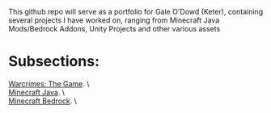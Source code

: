 This github repo will serve as a portfolio for Gale O'Dowd (Keter), containing several projects I have worked on, ranging from Minecraft Java Mods/Bedrock Addons, Unity Projects and other various assets

# Subsections:
[Warcrimes: The Game](contents/unity/warcrimes%20builds/READ.md). \  
[Minecraft Java](contents/unity/warcrimes%20builds/READ.md). \  
[Minecraft Bedrock](contents/unity/warcrimes%20builds/READ.md). \  
